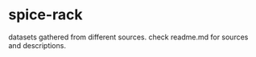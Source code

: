 # spice-rack
datasets gathered from different sources. check readme.md for sources and descriptions. 
